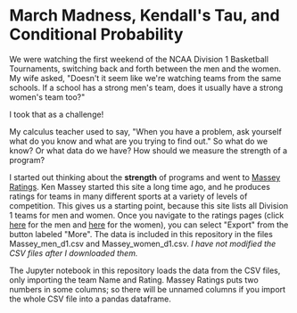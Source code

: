 # March Madness, Kendall's Tau, and Conditional Probability

We were watching the first weekend of the NCAA Division 1 Basketball Tournaments, switching back and forth between the men 
and the women. My wife asked, "Doesn't it seem like we're watching teams from the same schools. If a school has a strong
men's team, does it usually have a strong women's team too?"

I took that as a challenge!

My calculus teacher used to say, "When you have a problem, ask yourself what do you know and what are you trying to find out." 
So what do we know? Or what data do we have? How should we measure the strength of a program?

I started out thinking about the **strength** of programs and went to [Massey Ratings](https://www.masseyratings.com). Ken Massey started 
this site a long time ago, and he produces ratings for teams in many different sports at a variety of levels of competition. This 
gives us a starting point, because this site lists all Division 1 teams for men and women. Once you navigate to the ratings pages (click
[here](https://www.masseyratings.com/cb/ncaa-d1/ratings) for the men and [here](https://www.masseyratings.com/cbw/ncaa-d1/ratings) 
for the women), you can select "Export" from the button labeled "More".  The data is included in this repository in the files Massey_men_d1.csv 
and Massey_women_d1.csv. _I have not modified the CSV files after I downloaded them._ 

The Jupyter notebook in this repository loads the data from the CSV files, only importing the team Name and Rating. Massey Ratings puts two 
numbers in some columns; so there will be unnamed columns if you import the whole CSV file into a pandas dataframe.
